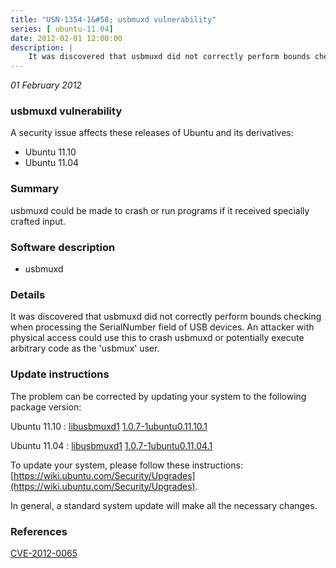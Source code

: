 ```yaml
---
title: "USN-1354-1&#58; usbmuxd vulnerability"
series: [ ubuntu-11.04]
date: 2012-02-01 12:00:00
description: |
    It was discovered that usbmuxd did not correctly perform bounds checking when processing the SerialNumber field of USB devices. An attacker with physical access could use this to crash usbmuxd or potentially execute arbitrary code as the &#39;usbmux&#39; user. 
--- 
```

 
 

*01 February 2012*

### usbmuxd vulnerability

A security issue affects these releases of Ubuntu and its derivatives:

* Ubuntu 11.10
* Ubuntu 11.04

### Summary

usbmuxd could be made to crash or run programs if it received specially crafted input.

### Software description

* usbmuxd 

### Details

It was discovered that usbmuxd did not correctly perform bounds checking when processing the SerialNumber field of USB devices. An attacker with physical access could use this to crash usbmuxd or potentially execute arbitrary code as the &#39;usbmux&#39; user. 

### Update instructions

The problem can be corrected by updating your system to the following package version:

Ubuntu 11.10
 : [libusbmuxd1](https://launchpad.net/ubuntu/+source/usbmuxd) <span> [1.0.7-1ubuntu0.11.10.1](https://launchpad.net/ubuntu/+source/usbmuxd/1.0.7-1ubuntu0.11.10.1) </span> 

Ubuntu 11.04
 : [libusbmuxd1](https://launchpad.net/ubuntu/+source/usbmuxd) <span> [1.0.7-1ubuntu0.11.04.1](https://launchpad.net/ubuntu/+source/usbmuxd/1.0.7-1ubuntu0.11.04.1) </span> 

To update your system, please follow these instructions: [https://wiki.ubuntu.com/Security/Upgrades](https://wiki.ubuntu.com/Security/Upgrades).

In general, a standard system update will make all the necessary changes. 

### References

 
 [CVE-2012-0065](http://people.ubuntu.com/~ubuntu-security/cve/CVE-2012-0065)
 

